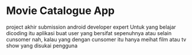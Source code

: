 # Movie Catalogue App
project akhir submission android developer expert
Untuk yang belajar dicoding itu aplikasi buat user yang bersifat sepenuhnya atau selain cunsomer
nah, kalau yang dengan cunsomer itu hanya meihat film atau tv show yang disukai pengguna
